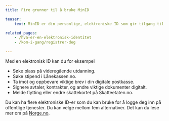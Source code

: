 ```yaml
---
title: Fire grunner til å bruke MinID

teaser: 
    text: MinID er din personlige, elektroniske ID som gir tilgang til en rekke offentlige tjenester fra stat og kommune. Her finner du informasjon om hva du kan bruke den til.

related_pages:
    - /hva-er-en-elektronisk-identitet
    - /kom-i-gang/registrer-deg

---
```


Med en elektronisk ID kan du for eksempel

 - Søke plass på videregående utdanning.
 - Søke stipend i Lånekassen.no.
 - Ta imot og oppbevare viktige brev i din digitale postkasse.
 - Signere avtaler, kontrakter, og andre viktige dokumenter digitalt.
 - Melde flytting eller endre skattekortet på Skatteetaten.no.

Du kan ha flere elektroniske ID-er som du kan bruke for å logge deg inn på offentlige tjenester. Du kan velge mellom fem alternativer. Det kan du lese mer om på [Norge.no](https://www.norge.no/elektronisk-id).
